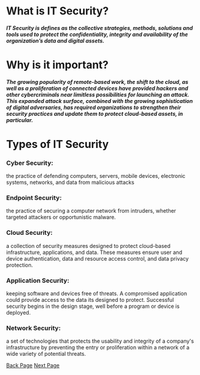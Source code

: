 # What is IT Security?
##### IT Security is defines as the collective strategies, methods, solutions and tools used to protect the confidentiality, integrity and availability of the organization’s data and digital assets.
# Why is it important?
##### The growing popularity of remote-based work, the shift to the cloud, as well as a proliferation of connected devices have provided hackers and other cybercriminals near limitless possibilities for launching an attack. This expanded attack surface, combined with the growing sophistication of digital adversaries, has required organizations to strengthen their security practices and update them to protect cloud-based assets, in particular.
# Types of IT Security
### Cyber Security: 
the practice of defending computers, servers, mobile devices, electronic systems, networks, and data from malicious attacks
### Endpoint Security:
the practice of securing a computer network from intruders, whether targeted attackers or opportunistic malware.
### Cloud Security:
a collection of security measures designed to protect cloud-based infrastructure, applications, and data. These measures ensure user and device authentication, data and resource access control, and data privacy protection.
### Application Security:
keeping software and devices free of threats. A compromised application could provide access to the data its designed to protect. Successful security begins in the design stage, well before a program or device is deployed.
### Network Security:
a set of technologies that protects the usability and integrity of a company's infrastructure by preventing the entry or proliferation within a network of a wide variety of potential threats.

[Back Page](README.md)
[Next Page](SmartDevices.md)
